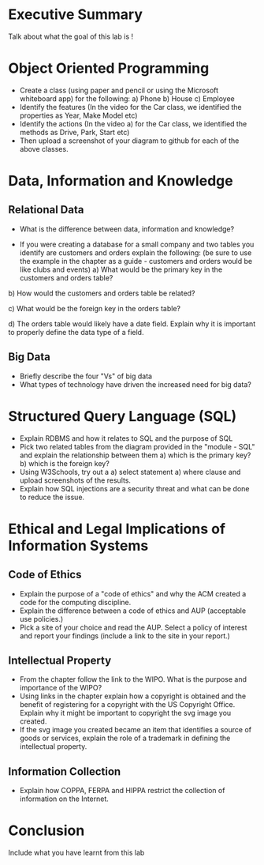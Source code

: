 # Executive Summary
Talk about what the goal of this lab is !

# Object Oriented Programming
* Create a class (using paper and pencil or using the Microsoft whiteboard app) for the following: a) Phone b) House c) Employee
* Identify the features (In the video for the Car class, we identified the properties as Year, Make Model etc)
* Identify the actions (In the video a) for the Car class, we identified the methods as Drive, Park, Start etc)
* Then upload a screenshot of your diagram to github for each of the above classes.

# Data, Information and Knowledge
## Relational Data
* What is the difference between data, information and knowledge?

* If you were creating a database for a small company and two tables you identify are customers and orders explain the following: (be sure to use the example in the chapter as a guide - customers and orders would be like clubs and events) a) What would be the primary key in the customers and orders table?

b) How would the customers and orders table be related?

c) What would be the foreign key in the orders table?

d) The orders table would likely have a date field. Explain why it is important to properly define the data type of a field.

## Big Data
* Briefly describe the four "Vs" of big data
* What types of technology have driven the increased need for big data?

# Structured Query Language (SQL)
* Explain RDBMS and how it relates to SQL and the purpose of SQL
* Pick two related tables from the diagram provided in the "module - SQL" and explain the relationship between them a) which is the primary key? b) which is the foreign key?
* Using W3Schools, try out a a) select statement a) where clause and upload screenshots of the results.
* Explain how SQL injections are a security threat and what can be done to reduce the issue.

# Ethical and Legal Implications of Information Systems
## Code of Ethics
* Explain the purpose of a "code of ethics" and why the ACM created a code for the computing discipline.
* Explain the difference between a code of ethics and AUP (acceptable use policies.)
* Pick a site of your choice and read the AUP. Select a policy of interest and report your findings (include a link to the site in your report.)

## Intellectual Property
* From the chapter follow the link to the WIPO. What is the purpose and importance of the WIPO?
* Using links in the chapter explain how a copyright is obtained and the benefit of registering for a copyright with the US Copyright Office. Explain why it might be important to copyright the svg image you created.
* If the svg image you created became an item that identifies a source of goods or services, explain the role of a trademark in defining the intellectual property.

## Information Collection
* Explain how COPPA, FERPA and HIPPA restrict the collection of information on the Internet.

# Conclusion
Include what you have learnt from this lab
